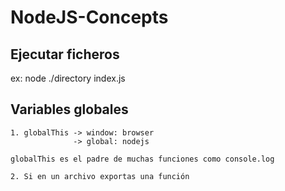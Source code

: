 # NodeJS-Concepts

## Ejecutar ficheros

ex: node ./directory index.js

## Variables globales

    1. globalThis -> window: browser
                  -> global: nodejs 

    globalThis es el padre de muchas funciones como console.log

    2. Si en un archivo exportas una función